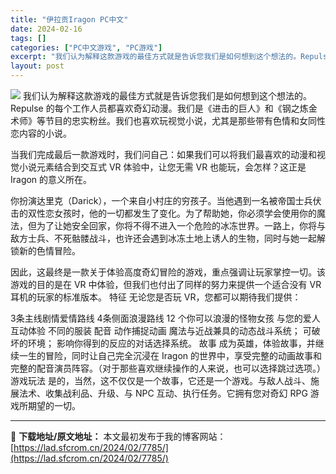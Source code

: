 ```yaml
---
title: "伊拉贡Iragon PC中文"
date: 2024-02-16
tags: []
categories: ["PC中文游戏", "PC游戏"]
excerpt: "我们认为解释这款游戏的最佳方式就是告诉您我们是如何想到这个想法的。Repulse 的每个工作人员都喜欢奇幻动漫。我们是《进击的巨人》和《钢之炼金术师》等节目的忠实粉丝。我们也喜欢玩视觉小说，尤其是那些带有色情和女同性恋内容的小说。 当我们完成最后一款游戏时，我们问自己：如果我们可以将我们最喜欢的动漫&hellip;"
layout: post
---
```


<img class="game_header_image_full aligncenter" src="https://cdn.cloudflare.steamstatic.com/steam/apps/2229300/header.jpg?t=1707926675" />
我们认为解释这款游戏的最佳方式就是告诉您我们是如何想到这个想法的。Repulse 的每个工作人员都喜欢奇幻动漫。我们是《进击的巨人》和《钢之炼金术师》等节目的忠实粉丝。我们也喜欢玩视觉小说，尤其是那些带有色情和女同性恋内容的小说。

当我们完成最后一款游戏时，我们问自己：如果我们可以将我们最喜欢的动漫和视觉小说元素结合到交互式 VR 体验中，让您无需 VR 也能玩，会怎样？这正是 Iragon 的意义所在。

你扮演达里克（Darick），一个来自小村庄的穷孩子。当他遇到一名被帝国士兵伏击的双性恋女孩时，他的一切都发生了变化。为了帮助她，你必须学会​​使用你的魔法，但为了让她安全回家，你将不得不进入一个危险的冰冻世界。一路上，你将与敌方士兵、不死骷髅战斗，也许还会遇到冰冻土地上诱人的生物，同时与她一起解锁新的色情冒险。

因此，这最终是一款关于体验高度奇幻冒险的游戏，重点强调让玩家掌控一切。该游戏的目的是在 VR 中体验，但我们也付出了同样的努力来提供一个适合没有 VR 耳机的玩家的标准版本。
特征
无论您是否玩 VR，您都可以期待我们提供：

3条主线剧情爱情路线
4条侧面浪漫路线
12 个你可以浪漫的怪物女孩
与您的爱人互动体验
不同的服装
配音
动作捕捉动画
魔法与近战兼具的动态战斗系统；
可破坏的环境；
影响你得到的反应的对话选择系统。
故事
成为英雄，体验故事，并继续一生的冒险，同时让自己完全沉浸在 Iragon 的世界中，享受完整的动画故事和完整的配音演员阵容。（对于那些喜欢继续操作的人来说，也可以选择跳过选项。）
游戏玩法
是的，当然，这不仅仅是一个故事，它还是一个游戏。与敌人战斗、施展法术、收集战利品、升级、与 NPC 互动、执行任务。它拥有您对奇幻 RPG 游戏所期望的一切。

---
📖 **下载地址/原文地址：** 本文最初发布于我的博客网站：[https://lad.sfcrom.cn/2024/02/7785/](https://lad.sfcrom.cn/2024/02/7785/)
